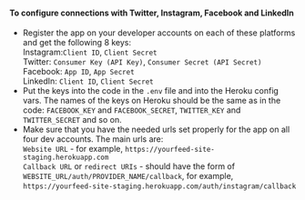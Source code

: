#### To configure connections with Twitter, Instagram, Facebook and LinkedIn

- Register the app on your developer accounts on each of these platforms and get the following 8 keys:  <br />
Instagram:`Client ID`, `Client Secret`  <br />
Twitter:  `Consumer Key (API Key)`, `Consumer Secret (API Secret)`  <br />
Facebook: `App ID`, `App Secret`  <br />
LinkedIn: `Client ID`, `Client Secret`  <br />
- Put the keys into the code in the `.env` file and into the Heroku config vars. The names of the keys on Heroku should be the same as in the code: `FACEBOOK_KEY` and `FACEBOOK_SECRET`, `TWITTER_KEY` and `TWITTER_SECRET` and so on.
- Make sure that you have the needed urls set properly for the app on all four dev accounts. The main urls are: <br />
`Website URL` - for example, `https://yourfeed-site-staging.herokuapp.com` <br />
`Callback URL` or `redirect URIs` - should have the form of `WEBSITE_URL/auth/PROVIDER_NAME/callback`, for example, `https://yourfeed-site-staging.herokuapp.com/auth/instagram/callback`<br />
